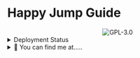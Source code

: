 # Happy Jump Guide 
<div align="center">
<img src="https://gyazo.com/9add96d1baa560ac486468d33c5aba15.png" alt="GPL-3.0">
</div>

<details>
  <summary>Deployment Status</summary>
  <p align="center">
    <img src="https://api.netlify.com/api/v1/badges/97101fdf-0136-4b5f-800a-d9ef7339c034/deploy-status" alt="Netlify Status">
    <br>
  </p>
</details>

<details>
  <summary>👀 You can find me at.....</summary>
  <p align="center">
    Torn City<br>
    <a href="https://www.torn.com/2184575"><img src="https://www.torn.com/signature.php?id=3&user=2184575" alt="Torn City Signature"></a>
    <br><br>
    On Discord<br>
    <img src="https://dcbadge.vercel.app/api/shield/459644548541448212?style=flat&logoColor=presence" alt="Phillip_J_Fry">
    <br>or in<br>
    <img src="https://img.shields.io/discord/1075820592034500718?label=TC-ESSENTIALS&style=flat&logoColor=3333cc">
    <br>
  </p>
</details>
